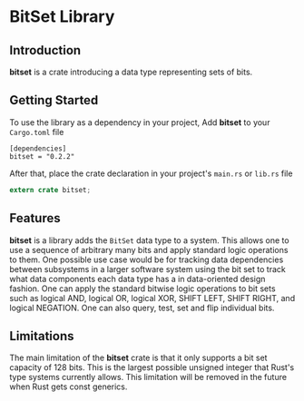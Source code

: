 # BitSet Library

## Introduction
**bitset** is a crate introducing a data type representing sets of bits.

## Getting Started
To use the library as a dependency in your project, Add **bitset** to your 
`Cargo.toml` file

```ignore
[dependencies]
bitset = "0.2.2"
```

After that, place the crate declaration in your project's `main.rs` 
or `lib.rs` file

```rust
extern crate bitset;
```

## Features
**bitset** is a library adds the `BitSet` data type to a system. This allows
one to use a sequence of arbitrary many bits and apply standard logic operations
to them. One possible use case would be for tracking data dependencies between 
subsystems in a larger software system using the bit set to track what data 
components each data type has a in data-oriented design fashion. One can apply
the standard bitwise logic operations to bit sets such as logical AND, logical 
OR, logical XOR, SHIFT LEFT, SHIFT RIGHT, and logical NEGATION. One can also 
query, test, set and flip individual bits.

## Limitations
The main limitation of the **bitset** crate is that it only supports a bit set 
capacity of 128 bits. This is the largest possible unsigned integer that Rust's
type systems currently allows. This limitation will be removed in the future
when Rust gets const generics.

